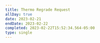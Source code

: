 ```yaml
---
title: Thermo Regrade Request
allDay: true
date: 2023-02-21
endDate: 2023-02-22
completed: 2023-02-22T15:52:34.564-05:00
type: single
---
```

